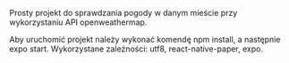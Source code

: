 Prosty projekt do sprawdzania pogody w danym mieście przy wykorzystaniu API openweathermap.

Aby uruchomić projekt należy wykonać komendę npm install, a następnie expo start.
Wykorzystane zależności: utf8, react-native-paper, expo.
